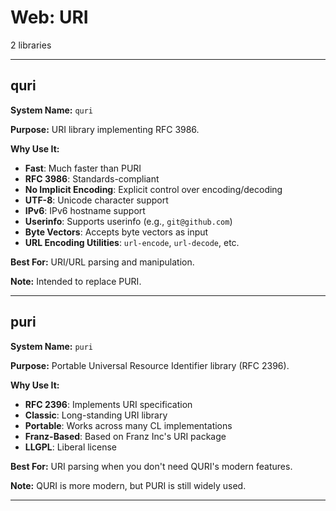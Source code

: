 # Web: URI

2 libraries

---

## quri

**System Name:** `quri`

**Purpose:** URI library implementing RFC 3986.

**Why Use It:**
- **Fast**: Much faster than PURI
- **RFC 3986**: Standards-compliant
- **No Implicit Encoding**: Explicit control over encoding/decoding
- **UTF-8**: Unicode character support
- **IPv6**: IPv6 hostname support
- **Userinfo**: Supports userinfo (e.g., `git@github.com`)
- **Byte Vectors**: Accepts byte vectors as input
- **URL Encoding Utilities**: `url-encode`, `url-decode`, etc.

**Best For:** URI/URL parsing and manipulation.

**Note:** Intended to replace PURI.

---


## puri

**System Name:** `puri`

**Purpose:** Portable Universal Resource Identifier library (RFC 2396).

**Why Use It:**
- **RFC 2396**: Implements URI specification
- **Classic**: Long-standing URI library
- **Portable**: Works across many CL implementations
- **Franz-Based**: Based on Franz Inc's URI package
- **LLGPL**: Liberal license

**Best For:** URI parsing when you don't need QURI's modern features.

**Note:** QURI is more modern, but PURI is still widely used.

---



